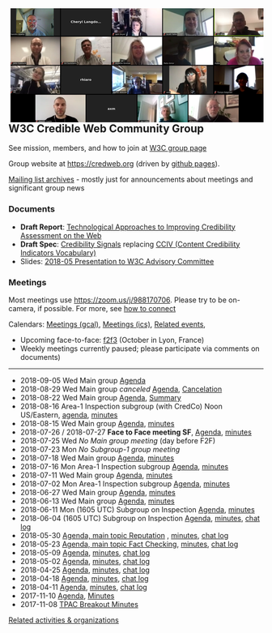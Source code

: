 <img style="float: right" src="./photos/people-2018-04-15-500.png" alt="group phroto" />

## W3C Credible Web Community Group

See mission, members, and how to join at [W3C group page](https://www.w3.org/community/credibility/)

Group website at <https://credweb.org> (driven by [github pages](https://github.com/w3c/credweb)).

[Mailing list archives](https://lists.w3.org/Archives/Public/public-credibility/) - mostly just for announcements about meetings and significant group news

### Documents

* **Draft Report**: [Technological Approaches to Improving Credibility Assessment on the Web](https://credweb.org/report/)
* **Draft Spec**: [Credibility Signals](https://credweb.org/signals/) replacing [CCIV (Content Credibility Indicators Vocabulary)](https://credweb.org/cciv)
* Slides: [2018-05 Presentation to W3C Advisory Committee](http://hawke.org/talk-ac-2018/)

### Meetings

Most meetings use <https://zoom.us/j/988170706>. Please try to be on-camera, if possible. For more, see [how to connect](how-to-connect.md)

Calendars: [Meetings (gcal)](https://calendar.google.com/calendar/embed?src=iq5eb1hefes165c7es0krrflno%40group.calendar.google.com), [Meetings (ics)](https://calendar.google.com/calendar/ical/iq5eb1hefes165c7es0krrflno%40group.calendar.google.com/public/basic.ics),  [Related events](https://calendar.google.com/calendar/embed?src=certifiedcontentcoalition.org_9cd49bitubv0sicvpt6gvf9km0%40group.calendar.google.com),

* Upcoming face-to-face: [f2f3](f2f3) (October in Lyon, France)
* Weekly meetings currently paused; please participate via comments on documents)

---

* 2018-09-05 Wed Main group [Agenda](agenda/20180905.md)
* 2018-08-29 Wed Main group *canceled* [Agenda](https://lists.w3.org/Archives/Public/public-credibility/2018Aug/0013.html), [Cancelation](https://lists.w3.org/Archives/Public/public-credibility/2018Aug/0014.html)
* 2018-08-22 Wed Main group [Agenda](agenda/20180822.md), [Summary](https://lists.w3.org/Archives/Public/public-credibility/2018Aug/0009.html)
* 2018-08-16 Area-1 Inspection subgroup (with CredCo) Noon US/Eastern, [agenda](https://lists.w3.org/Archives/Public/public-credibility/2018Aug/0003.html), [minutes](https://docs.google.com/document/d/1kjb7_qHhW1m2GMDPxnedcrJVyMSPSIQPMnxpgsU6lus)
* 2018-08-15 Wed Main group [Agenda](agenda/20180815.md), [minutes](./minutes/20180815.md)
* 2018-07-26 / 2018-07-27 **Face to Face meeting SF**, [Agenda](f2f2.md), [minutes](./minutes/f2f2.md)
* 2018-07-25 Wed _No Main group meeting_ (day before F2F)
* 2018-07-23 Mon _No Subgroup-1 group meeting_ 
* 2018-07-18 Wed Main group [Agenda](agenda/20180718.md), [minutes](./minutes/20180718.md)
* 2018-07-16 Mon Area-1 Inspection subgroup [Agenda](agenda/20180716.md), [minutes](./minutes/20180716.md)
* 2018-07-11 Wed Main group [Agenda](agenda/20180711.md), [minutes](./minutes/20180711.md)
* 2018-07-02 Mon Area-1 Inspection subgroup [Agenda](agenda/20180702.md), [minutes](./minutes/20180702.md)
* 2018-06-27 Wed Main group [Agenda](agenda/20180627.md), [minutes](./minutes/20180627.md)
* 2018-06-13 Wed Main group [Agenda](agenda/20180613.md), [minutes](./minutes/20180613.md)
* 2018-06-11 Mon (1605 UTC) Subgroup on Inspection [Agenda](agenda/20180611.md), [minutes](./minutes/20180611.md)
* 2018-06-04 (1605 UTC) Subgroup on Inspection [Agenda](agenda/20180604.md), [minutes](./minutes/20180604.html), [chat log](https://credweb.zulipchat.com/#narrow/stream/114583-meeting/topic/2018-06-04)
* 2018-05-30 [Agenda, main topic Reputation](agenda/20180530.md) , [minutes](./minutes/20180530.html), [chat log](https://credweb.zulipchat.com/#narrow/stream/114583-meeting/topic/2018-05-30)
* 2018-05-23 [Agenda, main topic Fact Checking](agenda/20180523.md), [minutes](./minutes/20180523.html), [chat log](https://credweb.zulipchat.com/#narrow/stream/114583-meeting/topic/2018-05-23)
* 2018-05-09 [Agenda](agenda/20180509.md), [minutes](./minutes/20180509.html), [chat log](https://credweb.zulipchat.com/#narrow/stream/114583-meeting/topic/2018-05-09)
* 2018-05-02 [Agenda](agenda/20180502.md), [minutes](./minutes/20180502.html), [chat log](https://credweb.zulipchat.com/#narrow/stream/114583-meeting/topic/2018-05-02)
* 2018-04-25 [Agenda](agenda/20180425.md), [minutes](./minutes/20180425.html), [chat log](https://credweb.zulipchat.com/#narrow/stream/114583-meeting/topic/2018-04-25)
* 2018-04-18 [Agenda](agenda/20180418.md), [minutes](./minutes/20180418.html), [chat log](https://credweb.zulipchat.com/#narrow/stream/114583-meeting/topic/2018-04-18)
* 2018-04-11 [Agenda](agenda/20180411.md), [minutes](./minutes/20180411.html), [chat log](https://credweb.zulipchat.com/#narrow/stream/114583-meeting/topic/2018-04-11)
* 2017-11-10 [Agenda](https://www.w3.org/wiki/File:Credibility-2017-11-10-agenda.pdf), [Minutes](https://www.w3.org/community/credibility/wiki/2017-11-10-minutes)
* 2017-11-08 [TPAC Breakout Minutes](https://www.w3.org/community/credibility/wiki/2017-11-08-minutes)

[Related activities & organizations](https://docs.google.com/spreadsheets/d/1vWE3iOn6yxUsRJyS_mks83m0Gwv_7cK0WtVt-SNsYzY/edit#gid=0)
